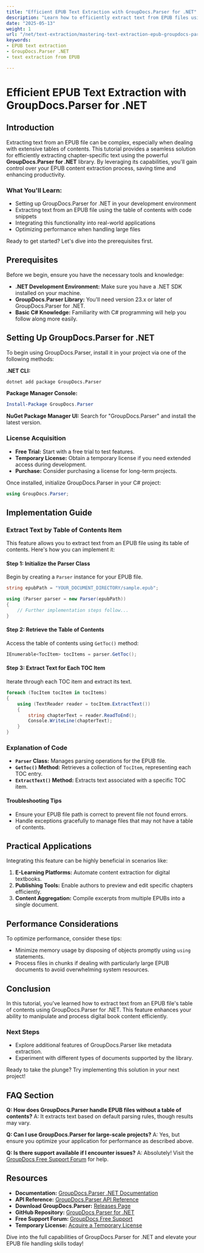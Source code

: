 ```yaml
---
title: "Efficient EPUB Text Extraction with GroupDocs.Parser for .NET"
description: "Learn how to efficiently extract text from EPUB files using GroupDocs.Parser for .NET. This guide covers setup, code implementation, and performance tips."
date: "2025-05-13"
weight: 1
url: "/net/text-extraction/mastering-text-extraction-epub-groupdocs-parser-dotnet/"
keywords:
- EPUB text extraction
- GroupDocs.Parser .NET
- text extraction from EPUB

---
```



# Efficient EPUB Text Extraction with GroupDocs.Parser for .NET

## Introduction
Extracting text from an EPUB file can be complex, especially when dealing with extensive tables of contents. This tutorial provides a seamless solution for efficiently extracting chapter-specific text using the powerful **GroupDocs.Parser for .NET** library. By leveraging its capabilities, you'll gain control over your EPUB content extraction process, saving time and enhancing productivity.

### What You'll Learn:
- Setting up GroupDocs.Parser for .NET in your development environment
- Extracting text from an EPUB file using the table of contents with code snippets
- Integrating this functionality into real-world applications
- Optimizing performance when handling large files

Ready to get started? Let's dive into the prerequisites first.

## Prerequisites
Before we begin, ensure you have the necessary tools and knowledge:

- **.NET Development Environment:** Make sure you have a .NET SDK installed on your machine.
- **GroupDocs.Parser Library:** You'll need version 23.x or later of GroupDocs.Parser for .NET.
- **Basic C# Knowledge:** Familiarity with C# programming will help you follow along more easily.

## Setting Up GroupDocs.Parser for .NET
To begin using GroupDocs.Parser, install it in your project via one of the following methods:

**.NET CLI:**
```bash
dotnet add package GroupDocs.Parser
```

**Package Manager Console:**
```powershell
Install-Package GroupDocs.Parser
```

**NuGet Package Manager UI:** 
Search for "GroupDocs.Parser" and install the latest version.

### License Acquisition
- **Free Trial:** Start with a free trial to test features.
- **Temporary License:** Obtain a temporary license if you need extended access during development.
- **Purchase:** Consider purchasing a license for long-term projects.

Once installed, initialize GroupDocs.Parser in your C# project:
```csharp
using GroupDocs.Parser;
```

## Implementation Guide
### Extract Text by Table of Contents Item
This feature allows you to extract text from an EPUB file using its table of contents. Here's how you can implement it:

#### Step 1: Initialize the Parser Class
Begin by creating a `Parser` instance for your EPUB file.
```csharp
string epubPath = "YOUR_DOCUMENT_DIRECTORY/sample.epub";

using (Parser parser = new Parser(epubPath))
{
    // Further implementation steps follow...
}
```

#### Step 2: Retrieve the Table of Contents
Access the table of contents using `GetToc()` method:
```csharp
IEnumerable<TocItem> tocItems = parser.GetToc();
```

#### Step 3: Extract Text for Each TOC Item
Iterate through each TOC item and extract its text.
```csharp
foreach (TocItem tocItem in tocItems)
{
    using (TextReader reader = tocItem.ExtractText())
    {
        string chapterText = reader.ReadToEnd();
        Console.WriteLine(chapterText);
    }
}
```

### Explanation of Code
- **`Parser` Class:** Manages parsing operations for the EPUB file.
- **`GetToc()` Method:** Retrieves a collection of `TocItem`, representing each TOC entry.
- **`ExtractText()` Method:** Extracts text associated with a specific TOC item.

#### Troubleshooting Tips
- Ensure your EPUB file path is correct to prevent file not found errors.
- Handle exceptions gracefully to manage files that may not have a table of contents.

## Practical Applications
Integrating this feature can be highly beneficial in scenarios like:
1. **E-Learning Platforms:** Automate content extraction for digital textbooks.
2. **Publishing Tools:** Enable authors to preview and edit specific chapters efficiently.
3. **Content Aggregation:** Compile excerpts from multiple EPUBs into a single document.

## Performance Considerations
To optimize performance, consider these tips:
- Minimize memory usage by disposing of objects promptly using `using` statements.
- Process files in chunks if dealing with particularly large EPUB documents to avoid overwhelming system resources.

## Conclusion
In this tutorial, you've learned how to extract text from an EPUB file's table of contents using GroupDocs.Parser for .NET. This feature enhances your ability to manipulate and process digital book content efficiently.

### Next Steps
- Explore additional features of GroupDocs.Parser like metadata extraction.
- Experiment with different types of documents supported by the library.

Ready to take the plunge? Try implementing this solution in your next project!

## FAQ Section
**Q: How does GroupDocs.Parser handle EPUB files without a table of contents?**
A: It extracts text based on default parsing rules, though results may vary.

**Q: Can I use GroupDocs.Parser for large-scale projects?**
A: Yes, but ensure you optimize your application for performance as described above.

**Q: Is there support available if I encounter issues?**
A: Absolutely! Visit the [GroupDocs Free Support Forum](https://forum.groupdocs.com/c/parser/10) for help.

## Resources
- **Documentation:** [GroupDocs.Parser .NET Documentation](https://docs.groupdocs.com/parser/net/)
- **API Reference:** [GroupDocs.Parser API Reference](https://reference.groupdocs.com/parser/net)
- **Download GroupDocs.Parser:** [Releases Page](https://releases.groupdocs.com/parser/net/)
- **GitHub Repository:** [GroupDocs Parser for .NET](https://github.com/groupdocs-parser/GroupDocs.Parser-for-.NET)
- **Free Support Forum:** [GroupDocs Free Support](https://forum.groupdocs.com/c/parser/10)
- **Temporary License:** [Acquire a Temporary License](https://purchase.groupdocs.com/temporary-license/) 

Dive into the full capabilities of GroupDocs.Parser for .NET and elevate your EPUB file handling skills today!
